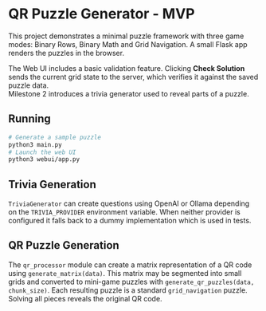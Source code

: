 # QR Puzzle Generator - MVP

This project demonstrates a minimal puzzle framework with three game modes:
Binary Rows, Binary Math and Grid Navigation. A small Flask app renders the
puzzles in the browser.

The Web UI includes a basic validation feature. Clicking **Check Solution**
sends the current grid state to the server, which verifies it against the saved
puzzle data.  
Milestone 2 introduces a trivia generator used to reveal parts of a puzzle.

## Running

```bash
# Generate a sample puzzle
python3 main.py
# Launch the web UI
python3 webui/app.py
```

## Trivia Generation

`TriviaGenerator` can create questions using OpenAI or Ollama depending on the
`TRIVIA_PROVIDER` environment variable. When neither provider is configured it
falls back to a dummy implementation which is used in tests.

## QR Puzzle Generation

The `qr_processor` module can create a matrix representation of a QR code using
`generate_matrix(data)`. This matrix may be segmented into small grids and
converted to mini-game puzzles with `generate_qr_puzzles(data, chunk_size)`.
Each resulting puzzle is a standard `grid_navigation` puzzle. Solving all pieces
reveals the original QR code.
